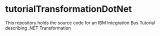# tutorialTransformationDotNet
This repository holds the source code for an IBM Integration Bus Tutorial describing .NET Transformation
